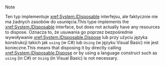 > [!NOTE]
> <span data-ttu-id="30e06-101">Ten typ implementuje <xref:System.IDisposable> interfejsu, ale faktycznie nie ma żadnych zasobów do usunięcia.</span><span class="sxs-lookup"><span data-stu-id="30e06-101">This type implements the <xref:System.IDisposable> interface, but does not actually have any resources to dispose.</span></span> <span data-ttu-id="30e06-102">Oznacza to, że usuwania go poprzez bezpośrednie wywoływanie <xref:System.IDisposable.Dispose> lub przy użyciu języka konstrukcji takich jak `using` (w C#) lub `Using` (w języku Visual Basic) nie jest konieczne.</span><span class="sxs-lookup"><span data-stu-id="30e06-102">This means that disposing it by directly calling <xref:System.IDisposable.Dispose> or by using a language construct such as `using` (in C#) or `Using` (in Visual Basic) is not necessary.</span></span>
